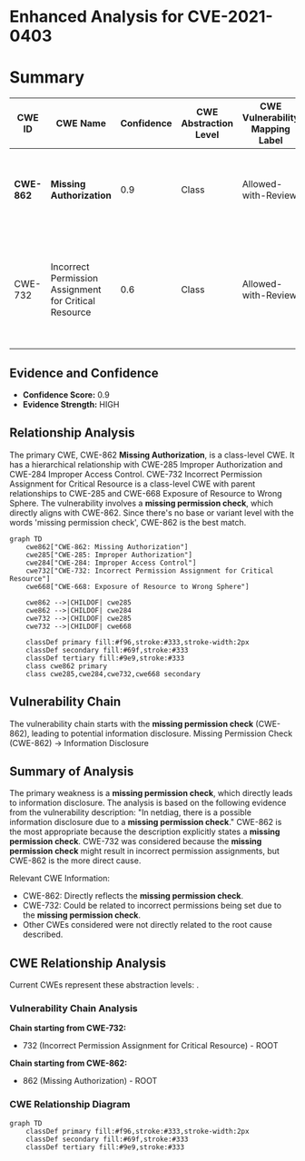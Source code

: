 # Enhanced Analysis for CVE-2021-0403

# Summary
| CWE ID | CWE Name | Confidence | CWE Abstraction Level | CWE Vulnerability Mapping Label | CWE-Vulnerability Mapping Notes |
|---|---|---|---|---|---|
| **CWE-862** | **Missing Authorization** | 0.9 | Class | Allowed-with-Review | Primary CWE: The vulnerability is due to a **missing permission check**. |
| CWE-732 | Incorrect Permission Assignment for Critical Resource | 0.6 | Class | Allowed-with-Review | Secondary CWE: This could be related since the **missing permission check** could result in incorrect permissions. |

## Evidence and Confidence

*   **Confidence Score:** 0.9
*   **Evidence Strength:** HIGH

## Relationship Analysis
The primary CWE, CWE-862 **Missing Authorization**, is a class-level CWE. It has a hierarchical relationship with CWE-285 Improper Authorization and CWE-284 Improper Access Control. CWE-732 Incorrect Permission Assignment for Critical Resource is a class-level CWE with parent relationships to CWE-285 and CWE-668 Exposure of Resource to Wrong Sphere. The vulnerability involves a **missing permission check**, which directly aligns with CWE-862. Since there's no base or variant level with the words 'missing permission check', CWE-862 is the best match.
```mermaid
graph TD
    cwe862["CWE-862: Missing Authorization"]
    cwe285["CWE-285: Improper Authorization"]
    cwe284["CWE-284: Improper Access Control"]
    cwe732["CWE-732: Incorrect Permission Assignment for Critical Resource"]
    cwe668["CWE-668: Exposure of Resource to Wrong Sphere"]

    cwe862 -->|CHILDOF| cwe285
    cwe862 -->|CHILDOF| cwe284
    cwe732 -->|CHILDOF| cwe285
    cwe732 -->|CHILDOF| cwe668
    
    classDef primary fill:#f96,stroke:#333,stroke-width:2px
    classDef secondary fill:#69f,stroke:#333
    classDef tertiary fill:#9e9,stroke:#333
    class cwe862 primary
    class cwe285,cwe284,cwe732,cwe668 secondary
```

## Vulnerability Chain
The vulnerability chain starts with the **missing permission check** (CWE-862), leading to potential information disclosure.
Missing Permission Check (CWE-862) -> Information Disclosure

## Summary of Analysis
The primary weakness is a **missing permission check**, which directly leads to information disclosure.
The analysis is based on the following evidence from the vulnerability description: "In netdiag, there is a possible information disclosure due to a **missing permission check**."
CWE-862 is the most appropriate because the description explicitly states a **missing permission check**.
CWE-732 was considered because the **missing permission check** might result in incorrect permission assignments, but CWE-862 is the more direct cause.

Relevant CWE Information:
- CWE-862: Directly reflects the **missing permission check**.
- CWE-732: Could be related to incorrect permissions being set due to the **missing permission check**.
- Other CWEs considered were not directly related to the root cause described.


## CWE Relationship Analysis

Current CWEs represent these abstraction levels: .


### Vulnerability Chain Analysis

**Chain starting from CWE-732:**
- 732 (Incorrect Permission Assignment for Critical Resource) - ROOT


**Chain starting from CWE-862:**
- 862 (Missing Authorization) - ROOT



### CWE Relationship Diagram

```mermaid
graph TD
    classDef primary fill:#f96,stroke:#333,stroke-width:2px
    classDef secondary fill:#69f,stroke:#333
    classDef tertiary fill:#9e9,stroke:#333
```